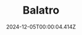 ---
title: "Balatro"
id: 2379780
date: 2024-12-05T00:00:04.414Z
link: games/steam/recent/balatro
image: http://media.steampowered.com/steamcommunity/public/images/apps/2379780/b6018068070ab0e23561694c11f7950dd6f4c752.jpg
playtime_2weeks: 876
playtime_forever: 3260
playtime_windows_forever: 0
playtime_mac_forever: 0
playtime_linux_forever: 3260
playtime_deck_forever: 3260
---